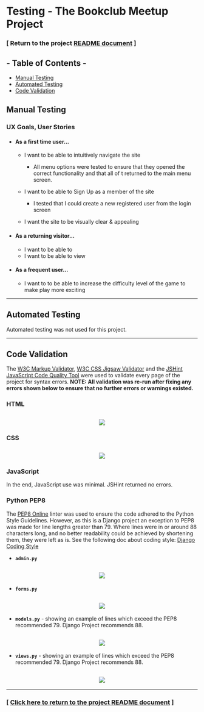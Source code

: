 # Testing - The Bookclub Meetup Project

### [ Return to the project [README document](../README.md#testing) ]

## - Table of Contents -
* [Manual Testing](#manual-testing)
* [Automated Testing](#automated-testing)
* [Code Validation](#code-validation)


## Manual Testing

### UX Goals, User Stories

- #### As a first time user...  
  -  I want to be able to intuitively navigate the site  
      - All menu options were tested to ensure that they opened the correct functionality and that all of t returned to the main menu screen.  
        
    -  I want to be able to Sign Up as a member of the site
       - I tested that I could create a new registered user from the login screen

    -  I want the site to be visually clear & appealing  
       

-   #### As a returning visitor...
    -   I want to be able to 
    -   I want to be able to view 

-   #### As a frequent user...
    -   I want to to be able to increase the difficulty level of the game to make play more exciting  

<hr>

## Automated Testing
Automated testing was not used for this project.

<hr>

## Code Validation

The [W3C Markup Validator](https://validator.w3.org/#validate_by_uri), [W3C CSS Jigsaw Validator](https://jigsaw.w3.org/css-validator/#validate_by_uri) and the [JSHint JavaScript Code Quality Tool](https://jshint.com) were used to validate every page of the project for syntax errors. **NOTE: All validation was re-run after fixing any errors shown below to ensure that no further errors or warnings existed.**

### HTML
<h2 align="center"><img src="w3c-validator-html_base.html.png"></h2>
<!-- <h2 align="center"><img src="w3c-validator-html_.png"></h2> -->

### CSS
<h2 align="center"><img src="w3c-validator-css_style.css.png"></h2>

### JavaScript
In the end, JavaScript use was minimal. JSHint returned no errors.

<!-- <h2 align="center"><img src="jshint-1_script.js.png"></h2> -->

### Python PEP8
The [PEP8 Online](http://pep8online.com) linter was used to ensure the code adhered to the Python Style Guidelines. However, as this is a Django project an exception to PEP8 was made for line lengths greater than 79.  Where lines were in or around 88 characters long, and no better readability could be achieved by shortening them, they were left as is. See the following doc about coding style: [Django Coding Style](https://docs.djangoproject.com/en/dev/internals/contributing/writing-code/coding-style/#python-style)

- **`admin.py`**
<h2 align="center"><img src="admin_py-pep8.png"></h2>

- **`forms.py`**
<h2 align="center"><img src="forms_py-pep8.png"></h2>

- **`models.py`** - showing an example of lines which exceed the PEP8 recommended 79. Django Project recommends 88.  
<h2 align="center"><img src="models_py-pep8.png"></h2>

- **`views.py`** - showing an example of lines which exceed the PEP8 recommended 79. Django Project recommends 88.  
<h2 align="center"><img src="views_py-pep8.png"></h2>


<hr>

### [ [Click here to return to the project README document](../README.md#testing) ]
